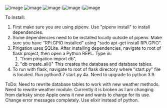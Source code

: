 ![image](https://github.com/equineranch/PIrigation/blob/master/pirigation/static/images/logo.png?raw=true)
![image](https://github.com/equineranch/PIrigation/blob/master/pirigation/static/images/home.png)
![image](https://github.com/equineranch/PIrigation/blob/master/pirigation/static/images/config.png)
i![image](https://github.com/equineranch/PIrigation/blob/master/pirigation/static/images/manual.png)
i![image](https://github.com/equineranch/PIrigation/blob/master/pirigation/static/images/unit.jpeg)

To Install:
1. First make sure you are using pipenv.  Use "pipenv install" to install dependencies.
2. Some dependencies need to be installed locally outside of pipenv.  Make sure you have "RPi.GPIO installed" using "sudo apt-get install RPi.GPIO".
3. PIrigation uses SQLite.  After installing dependencies, navigate to root of flask project, then open a Python REPL. 
  Type in:  
    1. "from pirigation import db", 
    2. "db create_all()"
  This creates the database and database tables.
4. To run with flask, navigate to root of flask directory where "start.py" file is located.  Run python3.7 start.py 
4a. Need to upgrade to python 3.9.

ToDo:
Need to rewrite database tables to work with new weather methods.
Need to rewrite weather module. Currently it is broken as I am changing from darksky since Apple owns it now and wants to charge for its use.
Change error messages completely.
Use elixir instead of python.
